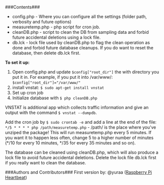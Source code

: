 ###Contents###

* config.php - Where you can configure all the settings (folder path, verbosity and future options)
* measuretemp.php - php script for cron job.
* cleanDB.php - script to clean the DB from sampling data and forbid future accidental deletions using a lock file.
* db.lck - lock file used by cleanDB.php to flag the clean operation as done and forbid future database cleanups. If you do want to reset the database, then delete db.lck first.

**To set it up:**

1. Open config.php and update `$config["root_dir"]` the with directory you put it in. For example, if you put it into /var/www/: `$config["root_dir"]="/var/www/"`
2. install vnstat: `$ sudo apt-get install vnstat`
3. Set up cron job
4. Initialize database with `$ php cleanDB.php`

VNSTAT is additional app which collects traffic information and give an output with the command `$ vnstat --dumpdb`.

Add the cron job by `$ sudo crontab -e` and add a line at the end of the file: 
`*/5 * * * * php /path/measuretemp.php` - /path/ is the place where you've
unziped the package! This will run measuretemp.php every 5 minutes. If you want
it to happen less often, change 5 to a higher number of minutes (*/10 for every
10 minutes, */35 for every 35 minutes and so on).

The database can be cleaned using cleanDB.php, which will also produce a lock
file to avoid future  accidental deletions. Delete the lock file db.lck first if you
really want to clean the database.

###Authors and Contributors###
First version by: @yuraa (<a href="http://yuraa.github.io/Raspberry-Pi-Heartbeat/" target="_blank">Raspberry Pi Heartbeat</a>)
